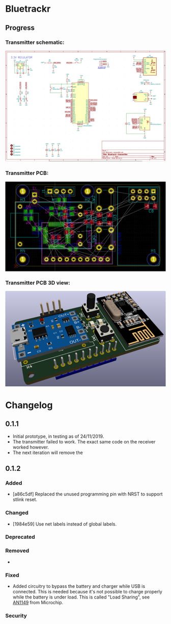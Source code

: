 # Bluetrackr

## Progress

### Transmitter schematic:

![schematic](https://raw.githubusercontent.com/Haellsigh/Bluetrackr/master/doc/images/transmitter_schematic.png)

### Transmitter PCB:
![schematic](https://raw.githubusercontent.com/Haellsigh/Bluetrackr/master/doc/images/transmitter_pcb.png)

### Transmitter PCB 3D view:

![schematic](https://raw.githubusercontent.com/Haellsigh/Bluetrackr/master/doc/images/transmitter_3d.png)

# Changelog

## 0.1.1

- Initial prototype, in testing as of 24/11/2019.
- The transmitter failed to work. The exact same code on the receiver worked however.
- The next iteration will remove the 

## 0.1.2

### Added
- [a86c5df] Replaced the unused programming pin with NRST to support stlink reset.
### Changed
- [1984e59] Use net labels instead of global labels.
### Deprecated
### Removed
- 
### Fixed
- Added circuitry to bypass the battery and charger while USB is connected. This is needed because it's not possible to charge properly while the battery is under load. This is called "Load Sharing", see [AN1149](http://ww1.microchip.com/downloads/en/AppNotes/01149c.pdf) from Microchip.
### Security
